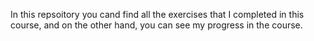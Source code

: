 In this repsoitory you cand find all the exercises that I completed in this course, and on the other hand, you can see my progress in the course.
